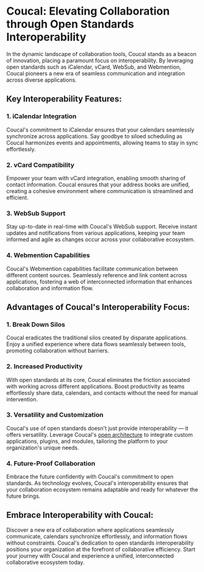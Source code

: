 # Coucal: Elevating Collaboration through Open Standards Interoperability

In the dynamic landscape of collaboration tools, Coucal stands as a beacon of innovation, placing a paramount focus on
interoperability. By leveraging open standards such as iCalendar, vCard, WebSub, and Webmention, Coucal pioneers a new
era of seamless communication and integration across diverse applications.

## Key Interoperability Features:

### 1. iCalendar Integration

Coucal's commitment to iCalendar ensures that your calendars seamlessly synchronize across applications. Say goodbye
to siloed scheduling as Coucal harmonizes events and appointments, allowing teams to stay in sync effortlessly.

### 2. vCard Compatibility

Empower your team with vCard integration, enabling smooth sharing of contact information. Coucal ensures that your
address books are unified, creating a cohesive environment where communication is streamlined and efficient.

### 3. WebSub Support

Stay up-to-date in real-time with Coucal's WebSub support. Receive instant updates and notifications from various
applications, keeping your team informed and agile as changes occur across your collaborative ecosystem.

### 4. Webmention Capabilities

Coucal's Webmention capabilities facilitate communication between different content sources. Seamlessly reference and
link content across applications, fostering a web of interconnected information that enhances collaboration and
information flow.

## Advantages of Coucal's Interoperability Focus:

### 1. Break Down Silos

Coucal eradicates the traditional silos created by disparate applications. Enjoy a unified experience where data flows
seamlessly between tools, promoting collaboration without barriers.

### 2. Increased Productivity

With open standards at its core, Coucal eliminates the friction associated with working across different applications.
Boost productivity as teams effortlessly share data, calendars, and contacts without the need for manual intervention.

### 3. Versatility and Customization

Coucal's use of open standards doesn't just provide interoperability — it offers versatility. Leverage Coucal's
[open architecture](../architecture/index.md) to integrate custom applications, plugins, and modules, tailoring
the platform to your organization's unique needs.

### 4. Future-Proof Collaboration

Embrace the future confidently with Coucal's commitment to open standards. As technology evolves, Coucal's
interoperability ensures that your collaboration ecosystem remains adaptable and ready for whatever the future brings.

## Embrace Interoperability with Coucal:

Discover a new era of collaboration where applications seamlessly communicate, calendars synchronize effortlessly,
and information flows without constraints. Coucal's dedication to open standards interoperability positions your
organization at the forefront of collaborative efficiency. Start your journey with Coucal and experience a unified,
interconnected collaborative ecosystem today.